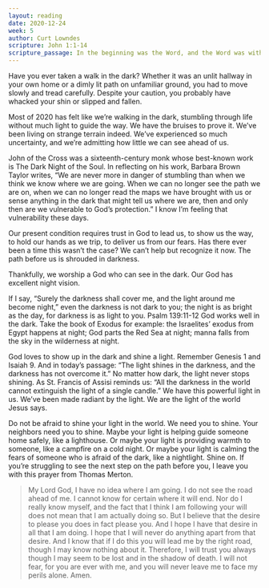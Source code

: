 ```yaml
---
layout: reading
date: 2020-12-24
week: 5
author: Curt Lowndes
scripture: John 1:1-14
scripture_passage: In the beginning was the Word, and the Word was with God, and the Word was God. He was with God in the beginning. Through him all things were made&#59; without him nothing was made that has been made. In him was life, and that life was the light of all mankind. The light shines in the darkness, and the darkness has not overcome it. <br> <br> There was a man sent from God whose name was John. He came as a witness to testify concerning that light, so that through him all might believe. He himself was not the light&#59; he came only as a witness to the light. <br> <br> The true light that gives light to everyone was coming into the world. He was in the world, and though the world was made through him, the world did not recognize him. He came to that which was his own, but his own did not receive him. Yet to all who did receive him, to those who believed in his name, he gave the right to become children of God—children born not of natural descent, nor of human decision or a husband’s will, but born of God. <br> <br> The Word became flesh and made his dwelling among us. We have seen his glory, the glory of the one and only Son, who came from the Father, full of grace and truth.
---
```


Have you ever taken a walk in the dark? Whether it was an unlit hallway in your own home or a dimly lit path on unfamiliar ground, you had to move slowly and tread carefully. Despite your caution, you probably have whacked your shin or slipped and fallen.

Most of 2020 has felt like we’re walking in the dark, stumbling through life without much light to guide the way. We have the bruises to prove it. We’ve been living on strange terrain indeed. We’ve experienced so much uncertainty, and we’re admitting how little we can see ahead of us.

John of the Cross was a sixteenth-century monk whose best-known work is The Dark Night of the Soul. In reflecting on his work, Barbara Brown Taylor writes, “We are never more in danger of stumbling than when we think we know where we are going. When we can no longer see the path we are on, when we can no longer read the maps we have brought with us or sense anything in the dark that might tell us where we are, then and only then are we vulnerable to God’s protection.” I know I’m feeling that vulnerability these days.

Our present condition requires trust in God to lead us, to show us the way, to hold our hands as we trip, to deliver us from our fears. Has there ever been a time this wasn’t the case? We can’t help but recognize it now. The path before us is shrouded in darkness.

Thankfully, we worship a God who can see in the dark. Our God has excellent night vision.

If I say, “Surely the darkness shall cover me,
	and the light around me become night,”
even the darkness is not dark to you;
	the night is as bright as the day,
	for darkness is as light to you. Psalm 139:11-12
God works well in the dark. Take the book of Exodus for example: the Israelites’ exodus from Egypt happens at night; God parts the Red Sea at night; manna falls from the sky in the wilderness at night.

God loves to show up in the dark and shine a light. Remember Genesis 1 and Isaiah 9. And in today’s passage: “The light shines in the darkness, and the darkness has not overcome it.” No matter how dark, the light never stops shining. As St. Francis of Assisi reminds us: “All the darkness in the world cannot extinguish the light of a single candle.” We have this powerful light in us. We’ve been made radiant by the light. We are the light of the world Jesus says.

Do not be afraid to shine your light in the world. We need you to shine. Your neighbors need you to shine. Maybe your light is helping guide someone home safely, like a lighthouse. Or maybe your light is providing warmth to someone, like a campfire on a cold night. Or maybe your light is calming the fears of someone who is afraid of the dark, like a nightlight. Shine on.
If you’re struggling to see the next step on the path before you, I leave you with this prayer from Thomas Merton.

> My Lord God, I have no idea where I am going. I do not see the road ahead of me. I cannot know for certain where it will end. Nor do I really know myself, and the fact that I think I am following your will does not mean that I am actually doing so. But I believe that the desire to please you does in fact please you. And I hope I have that desire in all that I am doing. I hope that I will never do anything apart from that desire. And I know that if I do this you will lead me by the right road, though I may know nothing about it. Therefore, I will trust you always though I may seem to be lost and in the shadow of death. I will not fear, for you are ever with me, and you will never leave me to face my perils alone. Amen.
